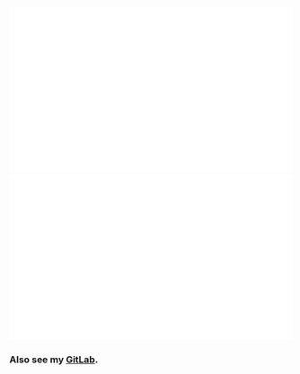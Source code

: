 
<a href="https://github.com/jontrossbach/github-stats">

![](https://github.com/jontrossbach/github-stats/blob/master/generated/overview.svg)
![](https://github.com/jontrossbach/github-stats/blob/master/generated/languages.svg)

</a>

### Also see my [GitLab](https://gitlab.com/jontrossbach).
